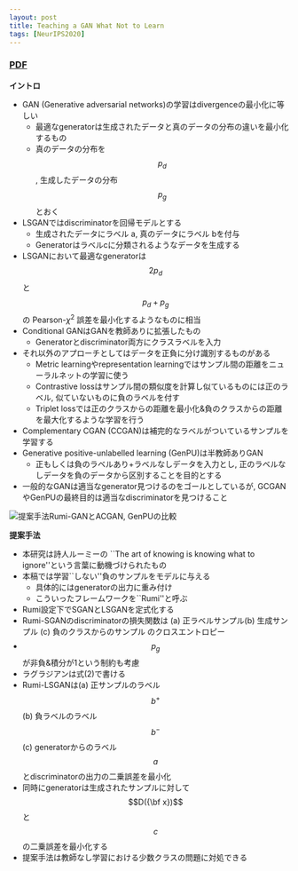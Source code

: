```yaml
---
layout: post
title: Teaching a GAN What Not to Learn
tags: [NeurIPS2020]
---
```


### [PDF](https://papers.nips.cc/paper/2020/hash/29405e2a4c22866a205f557559c7fa4b-Abstract.html)
**イントロ**
- GAN (Generative adversarial networks)の学習はdivergenceの最小化に等しい
  - 最適なgeneratorは生成されたデータと真のデータの分布の違いを最小化するもの
  - 真のデータの分布を$$p_d$$, 生成したデータの分布 $$p_g$$とおく
- LSGANではdiscriminatorを回帰モデルとする
  - 生成されたデータにラベル a, 真のデータにラベル bを付与
  - Generatorはラベルcに分類されるようなデータを生成する
- LSGANにおいて最適なgeneratorは $$2p_d$$と $$p_d+p_g$$の Pearson-$\chi^2$ 誤差を最小化するようなものに相当
- Conditional GANはGANを教師ありに拡張したもの
  - Generatorとdiscriminator両方にクラスラベルを入力
- それ以外のアプローチとしてはデータを正負に分け識別するものがある
  - Metric learningやrepresentation learningではサンプル間の距離をニューラルネットの学習に使う
  - Contrastive lossはサンプル間の類似度を計算し似ているものには正のラベル, 似ていないものに負のラベルを付す
  - Triplet lossでは正のクラスからの距離を最小化&負のクラスからの距離を最大化するような学習を行う
- Complementary CGAN (CCGAN)は補完的なラベルがついているサンプルを学習する
- Generative positive-unlabelled learning (GenPU)は半教師ありGAN
  - 正もしくは負のラベルあり+ラベルなしデータを入力とし, 正のラベルなしデータを負のデータから区別することを目的とする
- 一般的なGANは適当なgenerator見つけるのをゴールとしているが, GCGANやGenPUの最終目的は適当なdiscriminatorを見つけること

![提案手法Rumi-GANとACGAN, GenPUの比較](../_site/assets/Rumi-GAN.png)

**提案手法**
- 本研究は詩人ルーミーの ``The art of knowing is knowing what to ignore''という言葉に動機づけられたもの
- 本稿では学習``しない''負のサンプルをモデルに与える
  - 具体的にはgeneratorの出力に重み付け
  - こういったフレームワークを``Rumi''と呼ぶ  
- Rumi設定下でSGANとLSGANを定式化する
- Rumi-SGANのdiscriminatorの損失関数は (a) 正ラベルサンプル(b) 生成サンプル (c) 負のクラスからのサンプル のクロスエントロピー
- $$p_g$$が非負&積分が1という制約も考慮
- ラグラジアンは式(2)で書ける
- Rumi-LSGANは(a) 正サンプルのラベル $$b^+$$ (b) 負ラベルのラベル $$b^-$$ (c) generatorからのラベル $$a$$とdiscriminatorの出力の二乗誤差を最小化
- 同時にgeneratorは生成されたサンプルに対して $$D({\bf x})$$と $$c$$の二乗誤差を最小化する
- 提案手法は教師なし学習における少数クラスの問題に対処できる



